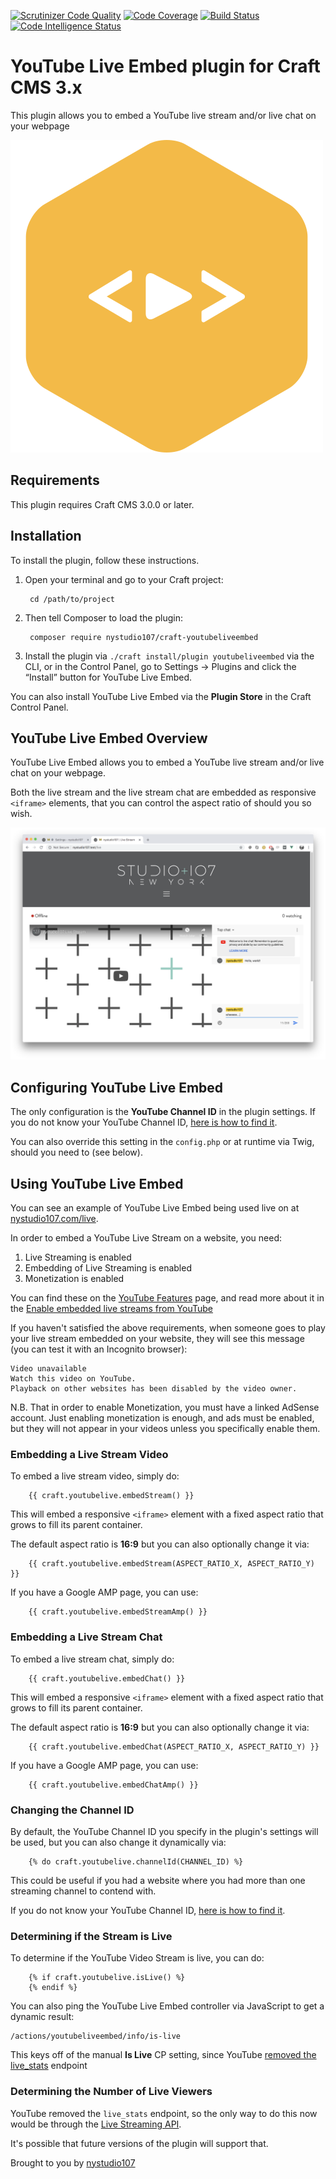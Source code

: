 [![Scrutinizer Code Quality](https://scrutinizer-ci.com/g/nystudio107/craft-youtubeliveembed/badges/quality-score.png?b=v1)](https://scrutinizer-ci.com/g/nystudio107/craft-youtubeliveembed/?branch=v1) [![Code Coverage](https://scrutinizer-ci.com/g/nystudio107/craft-youtubeliveembed/badges/coverage.png?b=v1)](https://scrutinizer-ci.com/g/nystudio107/craft-youtubeliveembed/?branch=v1) [![Build Status](https://scrutinizer-ci.com/g/nystudio107/craft-youtubeliveembed/badges/build.png?b=v1)](https://scrutinizer-ci.com/g/nystudio107/craft-youtubeliveembed/build-status/v1) [![Code Intelligence Status](https://scrutinizer-ci.com/g/nystudio107/craft-youtubeliveembed/badges/code-intelligence.svg?b=v1)](https://scrutinizer-ci.com/code-intelligence)

# YouTube Live Embed plugin for Craft CMS 3.x

This plugin allows you to embed a YouTube live stream and/or live chat on your webpage

![Screenshot](./resources/img/plugin-logo.png)

## Requirements

This plugin requires Craft CMS 3.0.0 or later.

## Installation

To install the plugin, follow these instructions.

1. Open your terminal and go to your Craft project:

        cd /path/to/project

2. Then tell Composer to load the plugin:

        composer require nystudio107/craft-youtubeliveembed

3. Install the plugin via `./craft install/plugin youtubeliveembed` via the CLI, or in the Control Panel, go to Settings → Plugins and click the “Install” button for YouTube Live Embed.

You can also install YouTube Live Embed via the **Plugin Store** in the Craft Control Panel.

## YouTube Live Embed Overview

YouTube Live Embed allows you to embed a YouTube live stream and/or live chat on your webpage.

Both the live stream and the live stream chat are embedded as responsive `<iframe>` elements, that you can control the aspect ratio of should you so wish.

![Screenshot](./resources/screenshots/live-stream-example.png)

## Configuring YouTube Live Embed

The only configuration is the **YouTube Channel ID** in the plugin settings. If you do not know your YouTube Channel ID, [here is how to find it](https://support.google.com/youtube/answer/3250431?hl=en).

You can also override this setting in the `config.php` or at runtime via Twig, should you need to (see below).

## Using YouTube Live Embed

You can see an example of YouTube Live Embed being used live on at [nystudio107.com/live](https://nystudio107.com/live).

In order to embed a YouTube Live Stream on a website, you need:
1. Live Streaming is enabled
2. Embedding of Live Streaming is enabled
3. Monetization is enabled

You can find these on the [YouTube Features](https://www.youtube.com/features) page, and read more about it in the [Enable embedded live streams from YouTube](http://docs.crowdcast.io/other/enable-embedded-live-streams-from-youtube)

If you haven't satisfied the above requirements, when someone goes to play your live stream embedded on your website, they will see this message (you can test it with an Incognito browser):

```
Video unavailable
Watch this video on YouTube.
Playback on other websites has been disabled by the video owner.
```

N.B. That in order to enable Monetization, you must have a linked AdSense account. Just enabling monetization is enough, and ads must be enabled, but they will not appear in your videos unless you specifically enable them.

### Embedding a Live Stream Video

To embed a live stream video, simply do:

```twig
    {{ craft.youtubelive.embedStream() }}
```

This will embed a responsive `<iframe>` element with a fixed aspect ratio that grows to fill its parent container.

The default aspect ratio is **16:9** but you can also optionally change it via:

```twig
    {{ craft.youtubelive.embedStream(ASPECT_RATIO_X, ASPECT_RATIO_Y) }}
```

If you have a Google AMP page, you can use:

```twig
    {{ craft.youtubelive.embedStreamAmp() }}
```

### Embedding a Live Stream Chat

To embed a live stream chat, simply do:

```twig
    {{ craft.youtubelive.embedChat() }}
```

This will embed a responsive `<iframe>` element with a fixed aspect ratio that grows to fill its parent container.

The default aspect ratio is **16:9** but you can also optionally change it via:

```twig
    {{ craft.youtubelive.embedChat(ASPECT_RATIO_X, ASPECT_RATIO_Y) }}
```

If you have a Google AMP page, you can use:

```twig
    {{ craft.youtubelive.embedChatAmp() }}
```

### Changing the Channel ID

By default, the YouTube Channel ID you specify in the plugin's settings will be used, but you can also change it dynamically via:

```twig
    {% do craft.youtubelive.channelId(CHANNEL_ID) %}
```

This could be useful if you had a website where you had more than one streaming channel to contend with.

If you do not know your YouTube Channel ID, [here is how to find it](https://support.google.com/youtube/answer/3250431?hl=en).

### Determining if the Stream is Live

To determine if the YouTube Video Stream is live, you can do:

```twig
    {% if craft.youtubelive.isLive() %}
    {% endif %}
```

You can also ping the YouTube Live Embed controller via JavaScript to get a dynamic result:

```
/actions/youtubeliveembed/info/is-live
```

This keys off of the manual **Is Live** CP setting, since YouTube [removed the live_stats](https://www.reddit.com/r/youtube/comments/atoaiv/youtube_live_stats_unavailable/) endpoint
 
### Determining the Number of Live Viewers

YouTube removed the `live_stats` endpoint, so the only way to do this now would be through the [Live Streaming API](https://developers.google.com/youtube/v3/live/docs/liveBroadcasts).

It's possible that future versions of the plugin will support that.

Brought to you by [nystudio107](https://nystudio107.com)
